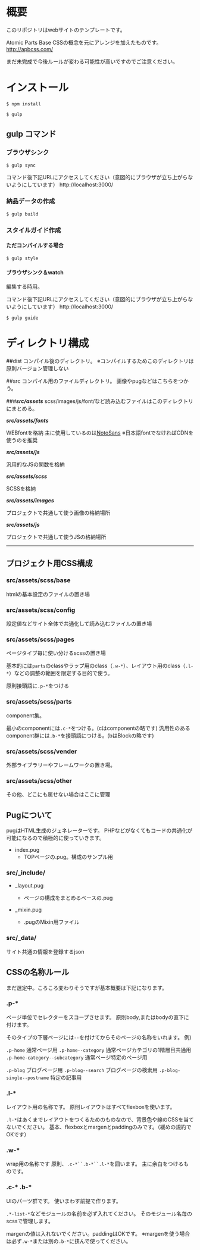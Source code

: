 
# 概要
このリポジトリはwebサイトのテンプレートです。

Atomic Parts Base CSSの概念を元にアレンジを加えたものです。
http://apbcss.com/

まだ未完成で今後ルールが変わる可能性が高いですのでご注意ください。

# インストール
```
$ npm install 
```

```
$ gulp
```

## gulp コマンド

### ブラウザシンク

```
$ gulp sync 
```
コマンド後下記URLにアクセスしてください（意図的にブラウザが立ち上がらないようにしています）
http://localhost:3000/

### 納品データの作成
```
$ gulp build
```
### スタイルガイド作成

#### ただコンパイルする場合
```
$ gulp style
```

#### ブラウザシンク＆watch
編集する時用。

コマンド後下記URLにアクセスしてください（意図的にブラウザが立ち上がらないようにしています）
http://localhost:3000/
```
$ gulp guide
```
 
# ディレクトリ構成
##dist
コンパイル後のディレクトリ。
※コンパイルするためこのディレクトリは原則バージョン管理しない

##src
コンパイル用のファイルディレクトリ。
画像やpugなどはこちらをつかう。

###***src/assets***
scss/images/js/font/など読み込むファイルはこのディレクトリにまとめる。

***src/assets/fonts***

WEBfontを格納
主に使用しているのは[NotoSans](https://www.google.com/get/noto/)
※日本語fontでなければCDNを使うのを推奨

***src/assets/js***

汎用的なJSの関数を格納
 
***src/assets/scss***

SCSSを格納

***src/assets/images***

プロジェクトで共通して使う画像の格納場所

***src/assets/js***

プロジェクトで共通して使うJSの格納場所

---


## プロジェクト用CSS構成

### src/assets/scss/base
htmlの基本設定のファイルの置き場


### src/assets/scss/config

設定値などサイト全体で共通化して読み込むファイルの置き場

### src/assets/scss/pages

ページタイプ毎に使い分けるscssの置き場

基本的には`parts`のclassやラップ用のclass（`.w-*`）、レイアウト用のclass（`.l-*`）などの調整の範囲を限定する目的で使う。

原則接頭語に`.p-*`をつける

### src/assets/scss/parts

component集。

最小のcomponentには`.c-*`をつける。(cはcomponentの略です)
汎用性のあるcomponent群には`.b-*`を接頭語につける。(bはBlockの略です)

### src/assets/scss/vender

外部ライブラリーやフレームワークの置き場。

### src/assets/scss/other

その他、どこにも属せない場合はここに管理


## Pugについて
pugはHTML生成のジェネレーターです。
PHPなどがなくてもコードの共通化が可能になるので積極的に使っていきます。

 - index.pug
    - TOPページの.pug。構成のサンプル用
 
### src/_include/

- _layout.pug
    - ページの構成をまとめるベースの.pug

- _mixin.pug
    - .pugのMixin用ファイル
    
### src/_data/

サイト共通の情報を登録するjson

## CSSの名称ルール

まだ選定中。ころころ変わりそうですが基本概要は下記になります。

### .p-*
ページ単位でセレクターをスコープさせます。
原則body,またはbodyの直下に付けます。

そのタイプの下層ページには`--`を付けてからそのページの名称をいれます。
例)

`.p-home` 通常ページ用
`.p-home--category` 通常ページカテゴリの1階層目共通用
`.p-home-category--subcategory` 通常ページ特定のページ用

`.p-blog` ブログページ用
`.p-blog--search` ブログページの検索用
`.p-blog-single--postname` 特定の記事用

### .l-*

レイアウト用の名称です。
原則レイアウトはすべてflexboxを使います。

`.l-*`はあくまでレイアウトをつくるためのものなので、背景色や線のCSSを当てないでください。
基本、flexboxとmargenとpaddingのみです。（緩めの規約でOKです）


### .w-*

wrap用の名称です
原則、`.c-*``.b-*``.l-*`を囲います。
主に余白をつけるものです。


### .c-* .b-*

UIのパーツ群です。
使いまわす前提で作ります。

`.*-list-*`などモジュールの名前を必ず入れてください。
そのモジュール名毎のscssで管理します。

margenの値は入れないでください。paddingはOKです。
※margenを使う場合は必ず`.w-*`または別の`.b-*`に挟んで使ってください。




    
